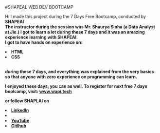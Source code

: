 
#SHAPEAL WEB DEV BOOTCAMP

Hi I made this project during the 7 Days Free Bootcamp, conducted by <b> SHAPEAI
  <br>
The instructor during the session was Mr. Shaurya Sinha (a Data Analyst at Jio.) I got to learn a lot during these 7 days and it was an amazing experience learning with SHAPEAI. <br>I got to have hands on experience on:
  <li>HTML
  <li>CSS

<br>during these 7 days, and everything was explained from the very basics so that anyone with zero experience on programming can learn.

I enjoyed these days, you can as well. To register for next free 7 days boolcamp, visit: www.wapi.tech

or follow SHAPLAI on 
  <li><a href="https linkedin.com/company/shapeai">Linkedln</a>
  <li><a href= "http://www.instagram.com/shape.ai/?hl=en" Instagram </a>
    <li> <a href="https://www.youtube.com/channel/UCTUVDLTW9meuDXWcbmISPdA">YouTube </a> 
      <li> <a href="https://github.com/shapeai"> Gitlhub  </a>
